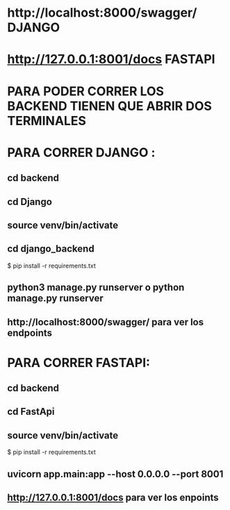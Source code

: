 # http://localhost:8000/swagger/  DJANGO

# http://127.0.0.1:8001/docs FASTAPI


# PARA PODER CORRER LOS BACKEND TIENEN QUE ABRIR DOS TERMINALES 

# PARA CORRER DJANGO :

## cd backend 
## cd Django
## source venv/bin/activate

## cd django_backend
$ pip install -r requirements.txt
## python3 manage.py runserver o python manage.py runserver
## http://localhost:8000/swagger/ para ver los endpoints


# PARA CORRER FASTAPI:
## cd backend
## cd FastApi
## source venv/bin/activate
$ pip install -r requirements.txt
## uvicorn app.main:app --host 0.0.0.0 --port 8001
## http://127.0.0.1:8001/docs para ver los enpoints
